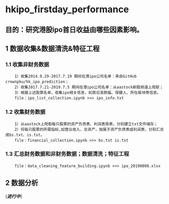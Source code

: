 # hkipo_firstday_performance
## 目的：研究港股ipo首日收益由哪些因素影响。
## 1 数据收集&数据清洗&特征工程
### 1.1 收集非财务数据
        1）收集2014.9.29-2017.7.19 期间在港ipo公司名单：来自GitHub crownpku/hk_ipo_prediction；
        2）收集2017.7.21-2019.7.5 期间在港ipo公司名单：从aastock新股频道上爬取；
        3）根据上述股票名单，收集ipo相关信息，如首日涨跌幅、保健人、所在板块等信息。
        file：ipo_list_collection.ipynb >>> ipo_info.txt
### 1.2 收集财务数据
        1）从aastock上爬取每只股票的资产负债表、利润表简表，分别建立txt文件储存；
        2）将每只股票的所需指标,如营业收入、总资产，按属于资产负债表或利润表，分别汇总成bs.txt、is.txt。
        file：financial_collection.ipynb >>> bs.txt is.txt
### 1.3 汇总财务数据和非财务数据；数据清洗；特征工程
        file：data_cleaning_feature_building.ipynb >>> ipo_20190808.xlsx 
        
## 2 数据分析     
(***进行中***）

        

